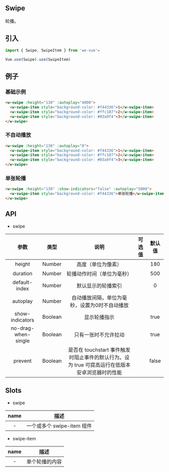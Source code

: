 Swipe
---
轮播。

## 引入

```js
import { Swipe, SwipeItem } from 'we-vue'=

Vue.use(Swipe).use(SwipeItem)
```

## 例子

### 基础示例

```html
<w-swipe :height="130" :autoplay="4000">
  <w-swipe-item style="background-color: #f44336">1</w-swipe-item>
  <w-swipe-item style="background-color: #ffc107">2</w-swipe-item>
  <w-swipe-item style="background-color: #03a9f4">3</w-swipe-item>
</w-swipe>
```

### 不自动播放

```html
<w-swipe :height="130" :autoplay="0">
  <w-swipe-item style="background-color: #f44336">1</w-swipe-item>
  <w-swipe-item style="background-color: #ffc107">2</w-swipe-item>
  <w-swipe-item style="background-color: #03a9f4">3</w-swipe-item>
</w-swipe>
```

### 单张轮播

```html
<w-swipe :height="130" :show-indicators="false" :autoplay="5000">
  <w-swipe-item style="background-color: #f44336">单张轮播</w-swipe-item>
</w-swipe>
```

## API

- swipe

|   参数   |   类型    |   说明   | 可选值  |  默认值  |
| :----: | :-----: | :----: | :--: | :---: |
| height  | Number  |  高度（单位为像素）   |      |   180  |
| duration  | Number  |  轮播动作时间（单位为毫秒）   |      | 500  |
| default-index  | Number  |  默认显示的轮播索引   |      | 0  |
| autoplay  | Number  |  自动播放间隔，单位为毫秒，设置为0时不自动播放   |      |   |
| show-indicators  | Boolean  |  显示轮播指示   |      | true  |
| no-drag-when-single  | Boolean  |  只有一张时不允许拉动   |      | true  |
| prevent  | Boolean  |  是否在 touchstart 事件触发时阻止事件的默认行为。设为 true 可提高运行在低版本安卓浏览器时的性能   |      | false  |

## Slots

- swipe

|   name   |   描述    |
| :----: | :-----: |
| -  | 一个或多个 swipe-item 组件  |

- swipe-item

|   name   |   描述    |
| :----: | :-----: |
| -  | 单个轮播的内容  |
